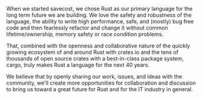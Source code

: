 When we started savecost, we chose Rust as our primary language for the long term future we are building. We love the safety and robustness of the language, the ability to write high performance, safe, and (mostly) bug free code and then fearlessly refactor and change it without common lifetime/ownership, memory safety or race condition problems.

That, combined with the openness and collaborative nature of the quickly growing ecosystem of and around Rust with crates.io and the tens of thousands of open source crates with a best-in-class package system, cargo, truly makes Rust a language for the next 40 years.

We believe that by openly sharing our work, issues, and ideas with the community, we'll create more opportunities for collaboration and discussion to bring us toward a great future for Rust and for the IT industry in general.
